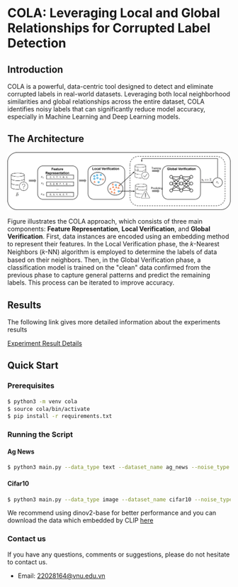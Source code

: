 # COLA: Leveraging Local and Global Relationships for Corrupted Label Detection     


## Introduction
COLA is a powerful, data-centric tool designed to detect and eliminate corrupted labels in real-world datasets. Leveraging both local neighborhood similarities and global relationships across the entire dataset, COLA identifies noisy labels that can significantly reduce model accuracy, especially in Machine Learning and Deep Learning models.

## The Architecture

![COLA-Appoarch](figs/COLA.png)

Figure illustrates the COLA approach, which consists of three main components: **Feature Representation**, **Local Verification**, and **Global Verification**. First, data instances are encoded using an embedding method to represent their features. In the Local Verification phase, the 𝑘-Nearest Neighbors (𝑘-NN) algorithm is employed to determine the labels of data based on their neighbors. Then, in the Global Verification phase, a classification model is trained on the "clean" data confirmed from the previous phase to capture general patterns and predict the remaining labels. This process can be iterated to improve accuracy.

## Results
The following link gives more detailed information about the experiments results

[Experiment Result Details](https://docs.google.com/spreadsheets/d/1OnTSKVYbpahb4R6R-A-Iu4laEvShN_OjCALj18Qwyc4/edit?usp=sharing)

## Quick Start
### Prerequisites
```bash
$ python3 -m venv cola
$ source cola/bin/activate
$ pip install -r requirements.txt
```
### Running the Script

#### Ag News
```bash
$ python3 main.py --data_type text --dataset_name ag_news --noise_type sym --error_rate 0.05 --encode_model bert-base-uncased
```

#### Cifar10
```bash
$ python3 main.py --data_type image --dataset_name cifar10 --noise_type sym --error_rate 0.05 --encode_model facebook/dinov2-base
```
We recommend using dinov2-base for better performance and you can download the data which embedded by CLIP [here]()

### Contact us
If you have any questions, comments or suggestions, please do not hesitate to contact us.
- Email: 22028164@vnu.edu.vn